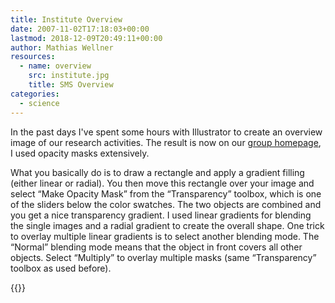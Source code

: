 ```yaml
---
title: Institute Overview
date: 2007-11-02T17:18:03+00:00
lastmod: 2018-12-09T20:49:11+00:00
author: Mathias Wellner
resources:
  - name: overview
    src: institute.jpg
    title: SMS Overview
categories:
  - science
---
```

In the past days I've spent some hours with Illustrator to create an overview image of our research activities. The result is now on our [group homepage](http://www.sms.hest.ethz.ch/), I used opacity masks extensively.
<!--more-->

What you basically do is to draw a rectangle and apply a gradient filling (either linear or radial). You then move this rectangle over your image and select &#8220;Make Opacity Mask&#8221; from the &#8220;Transparency&#8221; toolbox, which is one of the sliders below the color swatches. The two objects are combined and you get a nice transparency gradient. I used linear gradients for blending the single images and a radial gradient to create the overall shape. One trick to overlay multiple linear gradients is to select another blending mode. The &#8220;Normal&#8221; blending mode means that the object in front covers all other objects. Select &#8220;Multiply&#8221; to overlay multiple masks (same &#8220;Transparency&#8221; toolbox as used before).

{{<responsive-image name="overview">}}